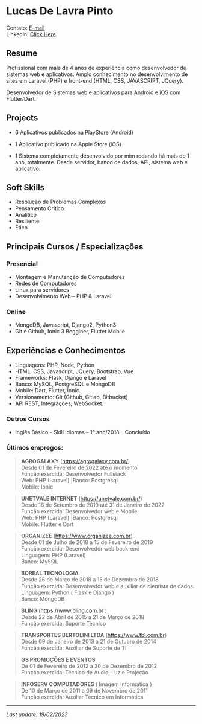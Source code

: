 # Lucas De Lavra Pinto
Contato: [E-mail](mailto:lucasdelavrapinto@gmail.com) \
Linkedin: [Click Here](https://www.linkedin.com/in/lucasdelavrapinto/)

## Resume
Profissional com mais de 4 anos de experiência como desenvolvedor de sistemas web e aplicativos. Amplo conhecimento no desenvolvimento de sites em Laravel (PHP) e front-end (HTML, CSS, JAVASCRIPT, JQuery). 

Desenvolvedor de Sistemas web e aplicativos para Android e iOS com Flutter/Dart.

## Projects
- 6 Aplicativos publicados na PlayStore (Android)

- 1 Aplicativo publicado na Apple Store (iOS)

- 1 Sistema completamente desenvolvido por mim rodando há mais de 1 ano, totalmente. Desde servidor, banco de dados, API, sistema web e aplicativo.

## Soft Skills
- Resolução de Problemas Complexos
- Pensamento Crítico
- Analítico
- Resiliente
- Ético


## Principais Cursos / Especializações

### Presencial
- Montagem e Manutenção de Computadores
- Redes de Computadores
- Linux para servidores
- Desenvolvimento Web – PHP & Laravel

### Online
- MongoDB, Javascript, Django2, Python3 
- Git e Github, Ionic 3 Begginer, Flutter Mobile 

## Experiências e Conhecimentos

- Linguagens: PHP, Node, Python
- HTML, CSS, Javascript, JQuery, Bootstrap, Vue
- Frameworks: Flask, Django e Laravel
- Banco: MySQL, PostgreSQL e MongoDB
- Mobile: Dart, Flutter, Ionic.
- Versionamento: Git (Github, Gitlab, Bitbucket)
- API REST, Integrações, WebSocket.

### Outros Cursos

- Inglês Básico - Skill Idiomas – 1º ano/2018 – Concluído




### Últimos empregos:

> **AGROGALAXY** (https://agrogalaxy.com.br/) \
> Desde 01 de Fevereiro de 2022 até o momento \
> Função exercida: Desenvolvedor Fullstack \
> Web: PHP (Laravel) |Banco: Postgresql \
> Mobile: Ionic


> **UNETVALE INTERNET** (https://unetvale.com.br/) \
> Desde 16 de Setembro de 2019 até 31 de Janeiro de 2022 \
> Função exercida: Desenvolvedor web e Mobile \
> Web: PHP (Laravel) |Banco: Postgresql \
> Mobile: Flutter e Dart

> **ORGANIZEE** (https://www.organizee.com.br) \
> Desde 01 de Julho de 2018 a 15 de Fevereiro de 2019 \
> Função exercida: Desenvolvedor web back-end \
> Linguagem: PHP (Laravel) \
> Banco: MySQL

> **BOREAL TECNOLOGIA** \
> Desde 26 de Março de 2018 a 15 de Dezembro de 2018 \
> Função exercida: Desenvolvedor web e auxiliar de cientista de dados. \
> Linguagem: Python ( Flask e Django ) \
> Banco: MongoDB

> **BLING** (https://www.bling.com.br ) \
> Desde 22 de Abril de 2015 a 21 de Março de 2018 \
> Função exercida: Suporte Técnico

> **TRANSPORTES BERTOLINI LTDA** (https://www.tbl.com.br) \
> Desde 09 de Janeiro de 2013 a 21 de Outubro de 2014 \
> Função exercida: Auxiliar de Suporte de TI

> **GS PROMOÇÕES E EVENTOS** \
> De 01 de Fevereiro de 2012 a 20 de Dezembro de 2012 \
> Função exercida: Técnico de Audio, Luz e Projeção

> **INFOSERV COMPUTADORES** ( Imagem Informática ) \
> De 10 de Março de 2011 a 09 de Novembro de 2011 \
> Função exercida: Auxiliar Técnico em Informática

<hr>
<em>Last update: 19/02/2023</em>
